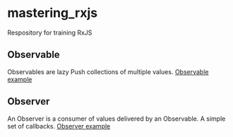 # mastering_rxjs
Respository for training RxJS

## Observable
Observables are lazy Push collections of multiple values.
[Observable example]('./../src/observable.ts')

## Observer
An Observer is a consumer of values delivered by an Observable. A simple set of callbacks.
[Observer example](./src/index.ts)